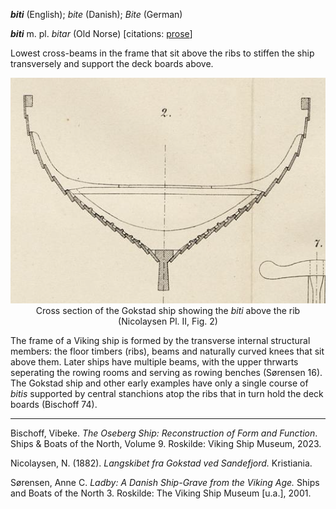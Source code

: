 **_biti_** (English); _bite_ (Danish); _Bite_ (German)

**_biti_** m. pl. _bitar_ (Old Norse) [citations: [prose](https://onp.ku.dk/onp/onp.php?o8513)] 

  Lowest cross-beams in the frame that sit above the ribs to stiffen the ship transversely and support the deck boards above.  

<div align="center">
  
  ![cross section the Gokstad ship with keel, ribs, and strakes](../images/Ribs_00_Gokstad.png)  
  Cross section of the Gokstad ship showing the _biti_ above the rib (Nicolaysen Pl. II, Fig. 2)

</div>

  The frame of a Viking ship is formed by the transverse internal structural members: the floor timbers (ribs), beams and naturally curved knees that sit above them. Later ships have multiple beams, with the upper thrwarts seperating the rowing rooms and serving as rowing benches (Sørensen 16). The Gokstad ship and other early examples have only a single course of _bitis_ supported by central stanchions atop the ribs that in turn hold the deck boards (Bischoff 74).

---

  Bischoff, Vibeke. _The Oseberg Ship: Reconstruction of Form and Function_. Ships & Boats of the North, Volume 9. Roskilde: Viking Ship Museum, 2023.

  Nicolaysen, N. (1882). _Langskibet fra Gokstad ved Sandefjord._ Kristiania.

  Sørensen, Anne C. _Ladby: A Danish Ship-Grave from the Viking Age._ Ships and Boats of the North 3. Roskilde: The Viking Ship Museum [u.a.], 2001.


